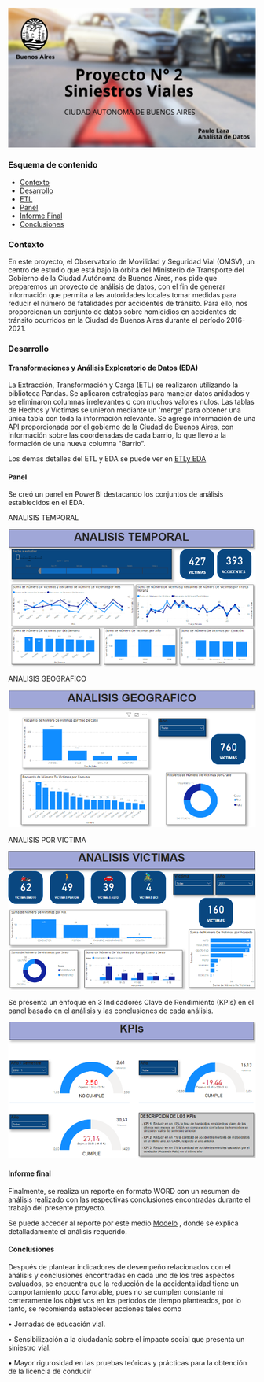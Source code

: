 ![](https://github.com/paulorlv/Proyecto2_Siniestros_Viales/blob/main/Imagenes/IMG-20240227-WA0143%20(1).jpg)


### Esquema de contenido

- [Contexto](https://github.com/paulorlv/Proyecto2_Siniestros_Viales/blob/main/README.md#contexto)
- [Desarrollo](https://github.com/paulorlv/Proyecto2_Siniestros_Viales/blob/main/README.md#desarrollo)
 - [ETL](https://github.com/paulorlv/Proyecto2_Siniestros_Viales/blob/main/README.md#etl)
 - [Panel](https://github.com/paulorlv/Proyecto2_Siniestros_Viales/blob/main/README.md#panel)
- [Informe Final](https://github.com/paulorlv/Proyecto1_SteamGames_Henry/blob/main/README.md#eda)
- [Conclusiones](https://github.com/paulorlv/Proyecto1_SteamGames_Henry/blob/main/README.md#modelo-de-aprendizaje-autom%C3%A1tico)

### Contexto
En este proyecto, el Observatorio de Movilidad y Seguridad Vial (OMSV), un centro de estudio que está bajo la órbita del Ministerio de Transporte del Gobierno de la Ciudad Autónoma de Buenos Aires, nos pide que preparemos un proyecto de análisis de datos, con el fin de generar información que permita a las autoridades locales tomar medidas para reducir el número de fatalidades por accidentes de tránsito. Para ello, nos proporcionan un conjunto de datos sobre homicidios en accidentes de tránsito ocurridos en la Ciudad de Buenos Aires durante el período 2016-2021.


### Desarrollo
#### Transformaciones y Análisis Exploratorio de Datos (EDA)
La Extracción, Transformación y Carga (ETL) se realizaron utilizando la biblioteca Pandas.
Se aplicaron estrategias para manejar datos anidados y se eliminaron columnas irrelevantes o con muchos valores nulos.
Las tablas de Hechos y Víctimas se unieron mediante un 'merge' para obtener una única tabla con toda la información relevante.
Se agregó información de una API proporcionada por el gobierno de la Ciudad de Buenos Aires, con información sobre las coordenadas de cada barrio, lo que llevó a la formación de una nueva columna "Barrio".

Los demas detalles del ETL y EDA se puede ver en [ETLy EDA](https://github.com/paulorlv/Proyecto2_Siniestros_Viales/tree/main/ETL%20y%20EDA)

#### Panel

Se creó un panel en PowerBI destacando los conjuntos de análisis establecidos en el EDA.

ANALISIS TEMPORAL

![](https://github.com/paulorlv/Proyecto2_Siniestros_Viales/blob/main/Imagenes/ANALISIS%20TEMPORAL.png)

ANALISIS GEOGRAFICO

![](https://github.com/paulorlv/Proyecto2_Siniestros_Viales/blob/main/Imagenes/ANALISIS%20GEOGRAFICO.png)

ANALISIS POR VICTIMA

![](https://github.com/paulorlv/Proyecto2_Siniestros_Viales/blob/main/Imagenes/ANALISIS%20VICTIMAS.png)

Se presenta un enfoque en 3 Indicadores Clave de Rendimiento (KPIs) en el panel basado en el análisis y las conclusiones de cada análisis.

![](https://github.com/paulorlv/Proyecto2_Siniestros_Viales/blob/main/Imagenes/KPIs.png)



#### Informe final

Finalmente, se realiza un reporte en formato WORD con un resumen de análisis realizado con las respectivas conclusiones encontradas durante el trabajo del presente proyecto.

Se puede acceder al reporte por este medio [Modelo](https://github.com/paulorlv/Proyecto2_Siniestros_Viales/blob/main/INFORME.docx) , donde se explica detalladamente el análisis requerido.

#### Conclusiones

 Después de plantear indicadores de desempeño relacionados con el análisis y conclusiones encontradas en cada uno de los tres aspectos evaluados, se encuentra que la reducción de la accidentalidad tiene un comportamiento poco favorable, pues no se cumplen constante ni certeramente los objetivos en los periodos de tiempo planteados, por lo tanto, se recomienda establecer acciones tales como 

•	 Jornadas de educación vial.
    
•	Sensibilización a la ciudadanía sobre el impacto social que presenta un siniestro vial.
    
•	 Mayor rigurosidad en las pruebas teóricas y prácticas para la obtención de la licencia de conducir


